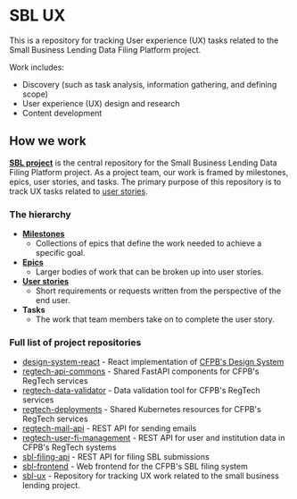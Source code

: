 # SBL UX

This is a repository for tracking User experience (UX) tasks related to the Small Business Lending Data Filing Platform project. 

Work includes: 
- Discovery (such as task analysis, information gathering, and defining scope)
- User experience (UX) design and research 
- Content development 

## How we work
[**SBL project**](https://github.com/orgs/cfpb/projects/21) is the central repository for the Small Business Lending Data Filing Platform project. As a project team, our work is framed by milestones, epics, user stories, and tasks. The primary purpose of this repository is to track UX tasks related to [user stories](https://github.com/cfpb/sbl-project/issues?q=is%3Aopen+is%3Aissue+label%3Astory). 

### The hierarchy 
- [**Milestones**](https://github.com/cfpb/sbl-project/milestones)
  - Collections of epics that define the work needed to achieve a specific goal. 
- [**Epics**](https://github.com/cfpb/sbl-project/issues?q=is%3Aopen+is%3Aissue+epic) 
  - Larger bodies of work that can be broken up into user stories.
- [**User stories**](https://github.com/cfpb/sbl-project/issues?q=is%3Aopen+is%3Aissue+label%3Astory) 
  - Short requirements or requests written from the perspective of the end user.
- **Tasks** 
  - The work that team members take on to complete the user story. 

### Full list of project repositories

- [design-system-react](https://github.com/cfpb/design-system-react) - React implementation of [CFPB's Design System](https://cfpb.github.io/design-system/)
- [regtech-api-commons](https://github.com/cfpb/regtech-api-commons) - Shared FastAPI components for CFPB's RegTech services
- [regtech-data-validator](https://github.com/cfpb/regtech-data-validator) - Data validation tool for CFPB's RegTech services
- [regtech-deployments](https://github.com/cfpb/regtech-deployments) - Shared Kubernetes resources for CFPB's RegTech services
- [regtech-mail-api](https://github.com/cfpb/regtech-mail-api) - REST API for sending emails
- [regtech-user-fi-management](https://github.com/cfpb/regtech-user-fi-management) - REST API for user and institution data in CFPB's RegTech systems
- [sbl-filing-api](https://github.com/cfpb/sbl-filing-api) - REST API for filing SBL submissions
- [sbl-frontend](https://github.com/cfpb/sbl-frontend/) - Web frontend for the CFPB's SBL filing system
- [sbl-ux](https://github.com/cfpb/sbl-frontend/) - Repository for tracking UX work related to the small business lending project.


